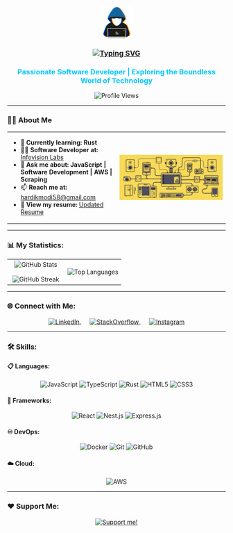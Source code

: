 <p align="center">
  <picture align="center">
    <img align="center" src="./assets/images/about_me.gif?raw=true" width="75px">
  </picture>
</p>

<h3 align="center">
  <a href="#">
    <img src="https://readme-typing-svg.herokuapp.com?font=Fira+Code&weight=500&size=30&pause=100&color=00FFCC&background=00000008&center=true&vCenter=true&random=true&width=500&height=100&lines=Hi+%F0%9F%91%8B%2C+I'm+Hardik+Modi+%F0%9F%91%A8%E2%80%8D%F0%9F%92%BB" alt="Typing SVG" />
  </a>
</h3>

<h3 align="center" style="color: #00C8FF;">Passionate Software Developer | Exploring the Boundless World of Technology</h3>

<p align="center">
  <img src="https://komarev.com/ghpvc/?username=hardikmodi58677&label=Profile%20views&color=ff69b4&style=for-the-badge" alt="Profile Views" />
</p>

---

### 🙋‍♂️ About Me
<table align="center" style="border: none;">
<tr>
<td width="50%" align="left">

- 🌱 **Currently learning:** **Rust**
- 🧑‍🎓 **Software Developer at:** [Infovision Labs](https://www.infovision.com/)
- 💬 **Ask me about:** **JavaScript | Software Development | AWS | Scraping**
- 📫 **Reach me at:** [hardikmodi58@gmail.com](mailto:hardikmodi58@gmail.com)
- 📄 **View my resume:** [Updated Resume](https://hardikmodi-resume.tiiny.site)

</td>
<td width="50%" align="center">
  <img align="center" alt="data-in-motion" width="450" src="./assets/images/data_in_motion.gif?raw=true" />
</td>
</tr>
</table>

---

### 📊 My Statistics:
<table align="center" style="border: none;">
<tr>
<td width="50%" align="center">
  <img align="center" src="https://github-readme-stats.vercel.app/api?username=hardikmodi58677&theme=radical&show_icons=true&count_private=true" alt="GitHub Stats" />
  <br><br>
  <img title="🔥 Get streak stats for your profile at git.io/streak-stats" alt="GitHub Streak" src="https://github-readme-streak-stats.herokuapp.com/?user=hardikmodi58677&theme=radical&hide_border=false" />
</td>
<td width="50%" align="center">
  <img align="center" src="https://github-readme-stats.anuraghazra1.vercel.app/api/top-langs/?username=hardikmodi58677&theme=radical&hide_border=false&no-bg=true&no-frame=true&langs_count=10" alt="Top Languages" />
</td>
</tr>
</table>

---

### 🌐 Connect with Me:
<p align="center">
  <a href="https://linkedin.com/in/hardikmodi58677" target="_blank">
    <img align="center" src="https://img.shields.io/badge/LinkedIn-%230077B5.svg?style=for-the-badge&logo=linkedin&logoColor=white" alt="LinkedIn" />
  </a>
  &nbsp;&nbsp;&nbsp;&nbsp;
  <a href="https://stackoverflow.com/users/7121417/hardik-modi" target="_blank">
    <img align="center" src="https://img.shields.io/badge/StackOverflow-%23FE7A16.svg?style=for-the-badge&logo=stackoverflow&logoColor=white" alt="StackOverflow" />
  </a>
  &nbsp;&nbsp;&nbsp;&nbsp;
  <a href="https://www.instagram.com/hardikmodi58677" target="_blank">
    <img align="center" src="https://img.shields.io/badge/Instagram-%23E4405F.svg?style=for-the-badge&logo=instagram&logoColor=white" alt="Instagram" />
  </a>
</p>

---

### 🛠️ Skills:

#### 📋 Languages:
<p align="center">
  <img height="25" src="https://img.shields.io/badge/-JavaScript-yellow?style=for-the-badge&logo=javascript&logoColor=black" alt="JavaScript" />
  <img height="25" src="https://img.shields.io/badge/-TypeScript-blue?style=for-the-badge&logo=typescript&logoColor=white" alt="TypeScript" />
  <img height="25" src="https://img.shields.io/badge/-Rust-orange?style=for-the-badge&logo=rust&logoColor=white" alt="Rust" />
  <img height="25" src="https://img.shields.io/badge/HTML5-E34F26?style=for-the-badge&logo=html5&logoColor=white" alt="HTML5" />
  <img height="25" src="https://img.shields.io/badge/CSS3-1572B6?style=for-the-badge&logo=css3&logoColor=white" alt="CSS3" />
</p>

#### 🚀 Frameworks:
<p align="center">
  <img height="25" src="https://img.shields.io/badge/React-%2361DAFB.svg?style=for-the-badge&logo=react&logoColor=black" alt="React" />
  <img height="25" src="https://img.shields.io/badge/NestJS-E0234E?style=for-the-badge&logo=nestjs&logoColor=white" alt="Nest.js" />
  <img height="25" src="https://img.shields.io/badge/Express-black?style=for-the-badge&logo=express&logoColor=white" alt="Express.js" />
</p>

#### ♾️ DevOps:
<p align="center">
  <img height="25" src="https://img.shields.io/badge/Docker-2496ED?style=for-the-badge&logo=docker&logoColor=white" alt="Docker" />
  <img height="25" src="https://img.shields.io/badge/Git-F05033?style=for-the-badge&logo=git&logoColor=white" alt="Git" />
  <img height="25" src="https://img.shields.io/badge/GitHub-181717?style=for-the-badge&logo=github&logoColor=white" alt="GitHub" />
</p>

#### ☁️ Cloud:
<p align="center">
  <img height="25" src="https://img.shields.io/badge/AWS-232F3E?style=for-the-badge&logo=amazon-aws&logoColor=white" alt="AWS" />
</p>

---

### ❤️ Support Me:
<p align="center">
  <a href="https://www.buymeacoffee.com/hardikmodi58677">
    <img align="center" src="https://cdn.buymeacoffee.com/buttons/v2/default-yellow.png" height="50" width="210" alt="Support me!" />
  </a>
</p>

